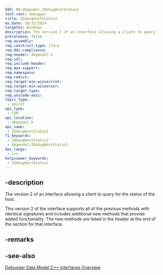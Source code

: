 ```yaml
---
UID: NN:dbgmodel.IDebugHostStatus2
tech.root: debugger
title: IDebugHostStatus2
ms.date: 10/31/2024
targetos: Windows
description: The version 2 of an interface allowing a client to query for the status of the host. (dbgmodel.h)
prerelease: false
req.assembly: 
req.construct-type: iface
req.ddi-compliance: 
req.header: dbgmodel.h
req.idl: 
req.include-header: 
req.max-support: 
req.namespace: 
req.redist: 
req.target-min-winverclnt: 
req.target-min-winversvr: 
req.target-type: 
req.unicode-ansi: 
topic_type:
 - apiref
api_type:
 - COM
api_location:
 - dbgmodel.h
api_name:
 - IDebugHostStatus2
f1_keywords:
 - IDebugHostStatus2
 - dbgmodel/IDebugHostStatus2
dev_langs:
 - c++
helpviewer_keywords:
 - IDebugHostStatus2
---
```


## -description

The version 2 of an interface allowing a client to query for the status of the host.

This version 2 of the interface supports all of the previous methods with identical signatures and includes additional new methods that provide added functionality. The new methods are listed in the header at the end of the section for that interface.

## -remarks

## -see-also

[Debugger Data Model C++ Interfaces Overview](/windows-hardware/drivers/debugger/data-model-cpp-overview)
